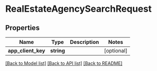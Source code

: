 # RealEstateAgencySearchRequest

## Properties
Name | Type | Description | Notes
------------ | ------------- | ------------- | -------------
**app_client_key** | **string** |  | [optional] 

[[Back to Model list]](../README.md#documentation-for-models) [[Back to API list]](../README.md#documentation-for-api-endpoints) [[Back to README]](../README.md)


